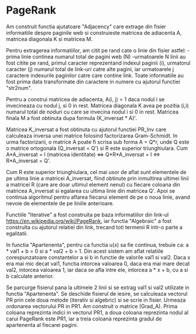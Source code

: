 # PageRank
                 
Am construit functia ajutatoare "Adjacency" care extrage din fisier 
informatiile despre paginile web si construieste matricea de adiacenta A, 
matricea diagonala K si matricea M. 

Pentru extragerea informatiilor, am citit pe rand cate o linie din fisier 
astfel:
-prima linie continea numarul total de pagini web (N) 
-urmatoarele N linii au fost citite pe rand, primul caracter reprezentand 
indexul paginii (i), urmatorul caracter (j) numarul total de link-uri catre 
alte pagini, iar urmatoarele j caractere indexurile paginilor catre care 
contine link.
Toate informatiile au fost prima data transformate din caractere in numere 
cu ajutorul functiei "str2num".

Pentru a construi matricea de adiacenta, A(i, j) = 1 daca nodul i se 
invecineaza cu nodul j, si 0 in rest. Matricea diagonala K avea pe pozitia 
(i,i) numarul total de noduri cu care se invecina nodul i si 0 in rest.
Matricea finala M a fost obtinuta dupa formula (K_inversat * A)'.

Matricea K_inversat a fost obtinuta cu ajutorul functiei PR_Inv care calculeaza
inversa unei matrice folosind factorizarea Gram-Schmidt. In urma factorizarii, 
o matrice A poate fi scrisa sub forma A = Q\*r, unde Q este o matrice ortogonala 
(Q_inversat = Q') si R este superior triunghiulara. 
Cum A\*A_inversat = I (matricea identitate) <=> Q\*R\*A_inversat = I <=> 
R\*A_inversat = Q'.

Cum R este superior triunghiulara, cel mai usor de aflat sunt elementele de 
pe ultima linie a matricei A_inversat, fiind obtinute prin inmultirea ultimei 
linii a matricei R (care are doar ultimul element nenul) cu fiecare coloana 
din matricea A_inversat si egalarea cu ultima linie din matricea Q'. Apoi se 
continua algoritmul pentru aflarea fiecarui element de pe o noua linie, 
avand nevoie de elementele de pe liniile anterioare. 

Functiile "Iterative" a fost construita pe baza informatiilor din link-ul 
https://en.wikipedia.org/wiki/PageRank, iar functia "Algebraic" a fost 
construita cu ajutorul relatiei din link, trecand toti termenii R intr-o parte 
a egalitatii.

In functia "Apartenenta", pentru ca functia u(x) sa fie continua, trebuie ca:
a * val1 + b = 0   si   a * val2 + b = 1. Din acest sistem am aflat relatiile
corespunzatoare constantelor a si b in functie de valorile val1 si val2. 
Daca x era mai mic decat val1, functia intorcea valoarea 0, daca era mai mare 
decat val2, intorcea valoarea 1, iar daca se afla intre ele, intorcea 
a * x + b, cu a si b calculate anterior.

Se parcurge fisierul pana la ultimele 2 linii si se extrag val1 si val2 
utilizate in functia "Apartenenta". Se deschide fisierul de iesire, se
calculeaza vectorul PR prin cele doua metode (iterativ si algebric) si se 
scrie in fisier. Urmeaza ordonarea vectorului PR in PR1. Am construit o 
matrice (Grad_A). Prima coloana reprezinta indici in vectorul PR1, a 
doua coloana reprezinta nodul al carui PageRank este PR1, iar a treia coloana
reprezinta gradul de apartenenta al fiecarei pagini.
